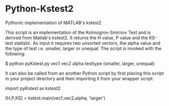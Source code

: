 Python-Kstest2
==============

Pythonic implementation of MATLAB's kstest2

This script is an implementation of the Kolmogrov-Smirnov Test and is derived from Matlab's kstest2. It returns the H value, P value and the KS-test statistic. As input it requires two unsorted vectors, the alpha value and the type of test i.e. smaller, larger or unequal. The script is invoked with the following:

$ python pyKstest.py vec1 vec2 alpha testtype (smaller, larger, unequal)

It can also be called from an another Python script by first placing this script in your project directory and then importing it from your wrapper script:

import pyKstest as kstest2

[H,P,KS] = kstest.main(vec1,vec2,alpha, 'larger')
